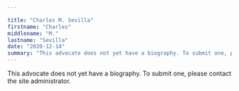 ```yaml
---

title: "Charles M. Sevilla"
firstname: "Charles"
middlename: "M."
lastname: "Sevilla"
date: "2020-12-14"
summary: "This advocate does not yet have a biography. To submit one, please contact the site administrator."
---
```

This advocate does not yet have a biography. To submit one, please contact the site administrator.

